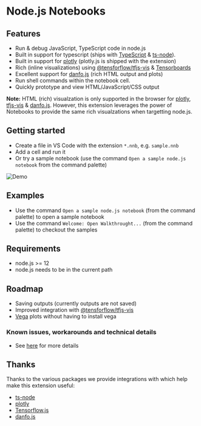 # Node.js Notebooks
## Features
* Run & debug JavaScript, TypeScript code in node.js
* Built in support for typescript (ships with [TypeScript](https://www.typescriptlang.org/) & [ts-node](https://typestrong.org/ts-node/)).
* Built in support for [plotly](https://plotly.com/javascript/) (plotly.js is shipped with the extension)
* Rich (inline visualizations) using [@tensforflow/tfjs-vis](https://www.npmjs.com/package/@tensorflow/tfjs-vis) & [Tensorboards](https://www.tensorflow.org/tensorboard)
* Excellent support for [danfo.js](https://danfo.jsdata.org/) (rich HTML output and plots)
* Run shell commands within the notebook cell.
* Quickly prototype and view HTML/JavaScript/CSS output

**Note:**
HTML (rich) visualzation is only supported in the browser for [plotly](https://plotly.com/javascript/), [tfjs-vis](https://www.npmjs.com/package/@tensorflow/tfjs-vis) & [danfo.js](https://danfo.jsdata.org/).
However, this extension leverages the power of Notebooks to provide the same rich visualzations when targetting node.js.


## Getting started
* Create a file in VS Code with the extension `*.nnb`, e.g. `sample.nnb`
* Add a cell and run it
* Or try a sample notebook (use the command `Open a sample node.js notebook` from the command palette)

![Demo](https://raw.githubusercontent.com/DonJayamanne/typescript-notebook/main/images/demo.gif)

## Examples
* Use the command `Open a sample node.js notebook` (from the command palette) to open a sample notebook
* Use the command `Welcome: Open Walkthrought...` (from the command palette) to checkout the samples

## Requirements
* node.js >= 12
* node.js needs to be in the current path

## Roadmap
* Saving outputs (currently outputs are not saved)
* Improved integration with [@tensforflow/tfjs-vis](https://www.npmjs.com/package/@tensorflow/tfjs-vis)
* [Vega](https://vega.github.io/vega/) plots without having to install vega

### Known issues, workarounds and technical details
* See [here](https://github.com/DonJayamanne/typescript-notebook/wiki/Kernel-behaviour-(known-issues-&-workarounds)) for more details


## Thanks
Thanks to the various packages we provide integrations with which help make this extension useful:
* [ts-node](https://typestrong.org/ts-node/)
* [plotly](https://plotly.com/javascript/)
* [Tensorflow.js](https://www.tensorflow.org/js)
* [danfo.js](https://danfo.jsdata.org/)
